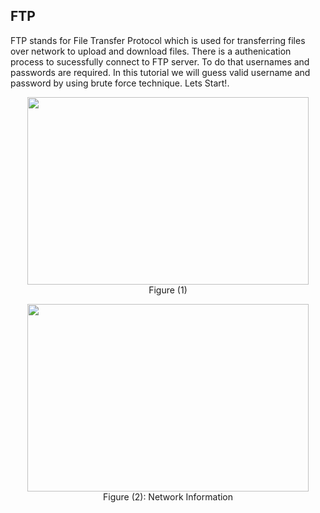 ## FTP ###
FTP stands for File Transfer Protocol which is used for transferring files over network to upload and download files. There is a authenication process to sucessfully connect to FTP server. To do that usernames and passwords
are required. In this tutorial we will guess valid username and password by using brute force technique. Lets Start!.
<p align="center"><img src=https://github.com/AungZayMyo/Ethical-Hacking/assets/154745254/4b6ed6c9-cc6a-4147-acfa-c8e8cf66c919 width=450 height=300/><br>Figure (1)</p>
<p align="center"><img src=https://github.com/AungZayMyo/Ethical-Hacking/assets/154745254/d4a4d3b8-63e2-478a-a9bb-e99f0537efaa width=450 height=300/><br>Figure (2): Network Information </p>
